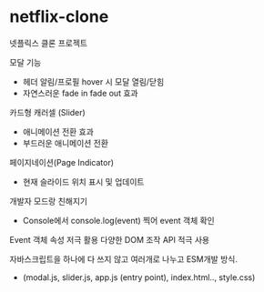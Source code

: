 # netflix-clone
넷플릭스 클론 프로젝트

모달 기능
- 헤더 알림/프로필 hover 시 모달 열림/닫힘
- 자연스러운 fade in fade out 효과

카드형 캐러셀 (Slider)
 - 애니메이션 전환 효과
 - 부드러운 애니메이션 전환

페이지네이션(Page Indicator)
- 현재 슬라이드 위치 표시 및 업데이트

개발자 모드랑 친해지기
- Console에서 console.log(event) 찍어 event 객체 확인

Event 객체 속성 저극 활용
다양한 DOM 조작 API 적극 사용 

자바스크립트을 하나에 다 쓰지 않고 여러개로 나누고 ESM개발 방식.
- (modal.js, slider.js, app.js (entry point), index.html.., style.css)